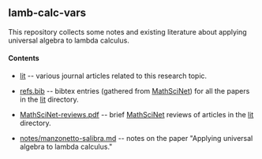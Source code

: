 ## lamb-calc-vars

This repository collects some notes and existing literature about applying universal algebra to lambda calculus.

#### Contents 

+ [lit](https://github.com/williamdemeo/lamb-calc-vars/tree/master/lit) -- various journal articles related to this research topic.

+ [refs.bib](https://github.com/williamdemeo/lamb-calc-vars/blob/master/refs.bib) -- bibtex entries (gathered from [MathSciNet](https://mathscinet.ams.org/mathscinet/)) for all the papers in the [lit](https://github.com/williamdemeo/lamb-calc-vars/tree/master/lit) directory.

+ [MathSciNet-reviews.pdf](https://github.com/williamdemeo/lamb-calc-vars/blob/master/MathSciNet-reviews.pdf) -- brief [MathSciNet](https://mathscinet.ams.org/mathscinet/) reviews of articles in the [lit](https://github.com/williamdemeo/lamb-calc-vars/tree/master/lit) directory.

+ [notes/manzonetto-salibra.md](https://github.com/williamdemeo/lamb-calc-vars/tree/master/notes/manzonetto-salibra.md) -- notes on the paper "Applying universal algebra to lambda calculus."
